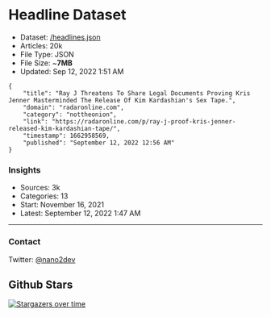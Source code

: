 # Headline Dataset

- Dataset: [/headlines.json](https://raw.githubusercontent.com/fwd/news/master/headlines.json) 
- Articles: 20k
- File Type: JSON
- File Size: ~**7MB**
- Updated: Sep 12, 2022 1:51 AM

```
{
    "title": "Ray J Threatens To Share Legal Documents Proving Kris Jenner Masterminded The Release Of Kim Kardashian's Sex Tape.",
    "domain": "radaronline.com",
    "category": "nottheonion",
    "link": "https://radaronline.com/p/ray-j-proof-kris-jenner-released-kim-kardashian-tape/",
    "timestamp": 1662958569,
    "published": "September 12, 2022 12:56 AM"
}
```

### Insights

- Sources: 3k
- Categories: 13
- Start: November 16, 2021
- Latest: September 12, 2022 1:47 AM

---

### Contact 

Twitter: [@nano2dev](https://twitter.com/nano2dev)

## Github Stars

[![Stargazers over time](https://starchart.cc/fwd/news.svg)](https://starchart.cc/fwd/news)
